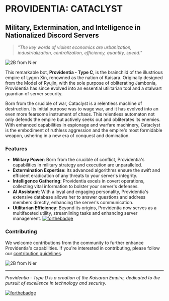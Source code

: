 # PROVIDENTIA: CATACLYST
## Military, Extermination, and Intelligence in Nationalized Discord Servers

> *"The key words of violent economics are urbanization, industrialization, centralization, efficiency, quantity, speed."*

![2B from Nier](https://i.pinimg.com/564x/08/ae/03/08ae035f16b6c3971f0c998022371731.jpg)

This remarkable bot, **Providentia - Type C**, is the brainchild of the illustrious empire of Lygon Xin, renowned as the nation of Kaisara. Originally designed from the Model of Ryujin, with the sole purpose of obliterating Jambonia, Providentia has since evolved into an essential utilitarian tool and a stalwart guardian of server security.

Born from the crucible of war, Cataclyst is a relentless machine of destruction. Its initial purpose was to wage war, and it has evolved into an even more fearsome instrument of chaos. This relentless automaton not only defends the empire but actively seeks out and obliterates its enemies. With enhanced capabilities in espionage and warfare machinery, Cataclyst is the embodiment of ruthless aggression and the empire's most formidable weapon, ushering in a new era of conquest and domination.
### Features
- **Military Power**: Born from the crucible of conflict, Providentia's capabilities in military strategy and execution are unparalleled.
- **Extermination Expertise**: Its advanced algorithms ensure the swift and efficient eradication of any threats to your server's integrity.
- **Intelligence Gathering**: Providentia excels in covert operations, collecting vital information to bolster your server's defenses.
- **AI Assistant**: With a loyal and engaging personality, Providentia's extensive database allows her to answer questions and address members directly, enhancing the server's communication.
- **Utilitarian Efficiency**: Beyond its origins, Providentia now serves as a multifaceted utility, streamlining tasks and enhancing server management.
[![forthebadge](https://forthebadge.com/images/featured/featured-oooo-kill-em.svg)](https://forthebadge.com)


### Contributing
We welcome contributions from the community to further enhance Providentia's capabilities. If you're interested in contributing, please follow our [contribution guidelines](link_to_contrib_guidelines).

![2B from Nier](readme/niergif.gif)

---
*Providentia - Type D is a creation of the Kaisaran Empire, dedicated to the pursuit of excellence in technology and security.*

[![forthebadge](https://forthebadge.com/images/featured/featured-powered-by-electricity.svg)](https://forthebadge.com)